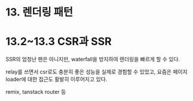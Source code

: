 # 13. 렌더링 패턴





# 13.2~13.3 CSR과 SSR

SSR의 엄청난 팬은 아니지만, waterfall을 방지하여 렌더링을 빠르게 할 수 있다.

relay를 쓰면서 csr로도 충분히 좋은 성능을 실제로 경험할 수 있었고, 요즘은 페이지 loader에 대한 접근도 활발히 이루어지고 있다.

remix, tanstack router 등

